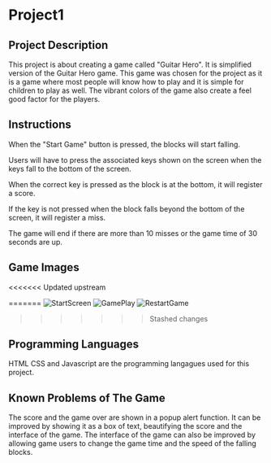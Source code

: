 # Project1

## Project Description

This project is about creating a game called "Guitar Hero". It is simplified version of the Guitar Hero game. This game was chosen for the project as it is a game where most people will know how to play and it is simple for children to play as well. The vibrant colors of the game also create a feel good factor for the players.

## Instructions

When the "Start Game" button is pressed, the blocks will start falling.

Users will have to press the associated keys shown on the screen when the keys fall to the bottom of the screen.

When the correct key is pressed as the block is at the bottom, it will register a score.

If the key is not pressed when the block falls beyond the bottom of the screen, it will register a miss.

The game will end if there are more than 10 misses or the game time of 30 seconds are up.

## Game Images

<<<<<<< Updated upstream

=======
![StartScreen](https://i.ibb.co/3YTJ60Y/Screenshot-2022-06-09-at-3-33-51-PM.png)
![GamePlay](https://i.ibb.co/wBHmWrf/Screenshot-2022-06-09-at-4-03-05-PM.png)
![RestartGame](https://i.ibb.co/VSy51NH/Screenshot-2022-06-09-at-4-04-50-PM.png)

> > > > > > > Stashed changes

## Programming Languages

HTML CSS and Javascript are the programming langagues used for this project.

## Known Problems of The Game

The score and the game over are shown in a popup alert function. It can be improved by showing it as a box of text, beautifying the score and the interface of the game. The interface of the game can also be improved by allowing game users to change the game time and the speed of the falling blocks.
